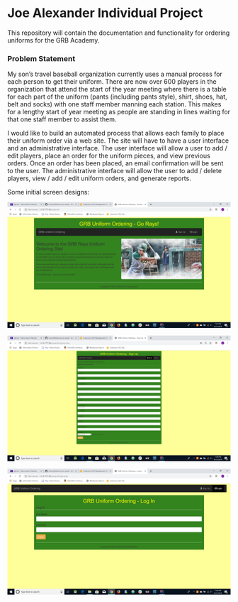 # Joe Alexander Individual Project

This repository will contain the documentation and functionality for ordering uniforms for the GRB Academy. 

### Problem Statement

My son’s travel baseball organization currently uses a manual process for each person to get their uniform. There are 
now over 600 players in the organization that attend the start of the year meeting where there is a table for each part 
of the uniform (pants (including pants style), shirt, shoes, hat, belt and socks) with one staff member manning each 
station. This makes for a lengthy start of year meeting as people are standing in lines waiting for that one staff 
member to assist them.

I would like to build an automated process that allows each family to place their uniform order via a web site. The site will have to have a user interface and an administrative interface. The user interface will allow a user to add / edit players, place an order for the uniform pieces, and view previous orders. Once an order has been placed, an email confirmation will be sent to the user.
The administrative interface will allow the user to add / delete players, view / add / edit uniform orders, and generate reports.

Some initial screen designs:

![GRB Uniform Ordering Landing Page](images/landingPage.png)

![GRB Uniform Ordering Sign Up Page](images/signUp.png)

![GRB Uniform Ordering Login Page](images/loginPage.png)